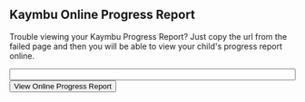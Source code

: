## Kaymbu Online Progress Report

Trouble viewing your Kaymbu Progress Report? Just copy the url from the failed page and then you will be able to view your child's progress report online.


<input type="text" id="url" style="width: 100%; max-width: 800px;">
<button id="button">View Online Progress Report</button>

<p id="error" style="display:none;">Sorry that url is invalid. Please try again</p>

<script>
    var text = "";
    document.querySelector("#url").addEventListener("input", function (evt) {
        console.log(evt);
        text = evt.target.value;
    });
    document.querySelector("#button").addEventListener("click", function (evt) {
        console.log(text);

        var match = decodeURIComponent(text).match(/url=(.*)\?print/);
        if (match) {
            window.open(match[1], '_blank');
            document.querySelector("#error").style.display = "none";
        } else {
            document.querySelector("#error").style.display = "block";
        }
    });
</script>